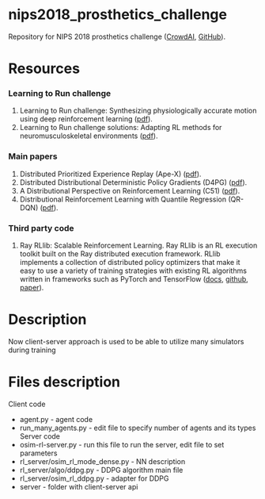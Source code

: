 # nips2018_prosthetics_challenge
Repository for NIPS 2018 prosthetics challenge ([CrowdAI](https://www.crowdai.org/challenges/nips-2018-ai-for-prosthetics-challenge), [GitHub](https://github.com/stanfordnmbl/osim-rl)).

# Resources
### Learning to Run challenge
1. Learning to Run challenge: Synthesizing physiologically accurate motion using deep reinforcement learning ([pdf](https://arxiv.org/pdf/1804.00198.pdf)).
2. Learning to Run challenge solutions: Adapting RL methods for neuromusculoskeletal environments ([pdf](https://arxiv.org/pdf/1804.00361.pdf)).
### Main papers
1. Distributed Prioritized Experience Replay (Ape-X) ([pdf](https://arxiv.org/pdf/1803.00933.pdf)).
2. Distributed Distributional Deterministic Policy Gradients (D4PG) ([pdf](https://arxiv.org/pdf/1804.08617.pdf)).
3. A Distributional Perspective on Reinforcement Learning (C51) ([pdf](https://arxiv.org/pdf/1707.06887.pdf)).
4. Distributional Reinforcement Learning with Quantile Regression (QR-DQN) ([pdf](https://arxiv.org/pdf/1710.10044.pdf)).
### Third party code
1. Ray RLlib: Scalable Reinforcement Learning. Ray RLlib is an RL execution toolkit built on the Ray distributed execution framework. RLlib implements a collection of distributed policy optimizers that make it easy to use a variety of training strategies with existing RL algorithms written in frameworks such as PyTorch and TensorFlow ([docs](http://ray.readthedocs.io/en/latest/rllib.html), [github](https://github.com/ray-project/ray/tree/master/python/ray/rllib), [paper](https://arxiv.org/pdf/1712.09381.pdf)).

# Description
Now client-server approach is used to be able to utilize many simulators during training
# Files description
Client code
- agent.py - agent code
- run_many_agents.py - edit file to specify number of agents and its types
Server code
- osim-rl-server.py - run this file to run the server, edit file to set parameters
- rl_server/osim_rl_mode_dense.py - NN description
- rl_server/algo/ddpg.py - DDPG algorithm main file
- rl_server/osim_rl_ddpg.py - adapter for DDPG
- server - folder with client-server api
